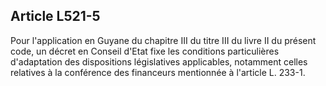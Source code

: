 ## Article L521-5

Pour l'application en Guyane du chapitre III du titre III du livre II du présent code, un décret en Conseil
d'Etat fixe les conditions particulières d'adaptation des dispositions législatives applicables, notamment celles
relatives à la conférence des financeurs mentionnée à l'article L. 233-1.


